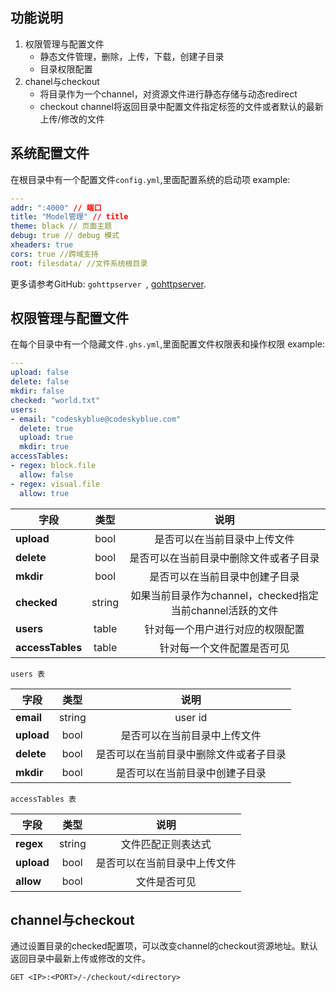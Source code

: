 ## 功能说明
1. 权限管理与配置文件
	- 静态文件管理，删除，上传，下载，创建子目录
	- 目录权限配置
1. chanel与checkout
	- 将目录作为一个channel，对资源文件进行静态存储与动态redirect
	- checkout channel将返回目录中配置文件指定标签的文件或者默认的最新上传/修改的文件

## 系统配置文件
在根目录中有一个配置文件`config.yml`,里面配置系统的启动项
example:

```yaml
---
addr: ":4000" // 端口
title: "Model管理" // title
theme: black // 页面主题
debug: true // debug 模式
xheaders: true
cors: true //跨域支持
root: filesdata/ //文件系统根目录

```
更多请参考GitHub: `gohttpserver `, [gohttpserver](https://github.com/troyplay/gohttpserver).

## 权限管理与配置文件
在每个目录中有一个隐藏文件`.ghs.yml`,里面配置文件权限表和操作权限
example:

```yaml
---
upload: false
delete: false
mkdir: false
checked: "world.txt"
users:
- email: "codeskyblue@codeskyblue.com"
  delete: true
  upload: true
  mkdir: true
accessTables:
- regex: block.file
  allow: false
- regex: visual.file
  allow: true

```

| 字段      | 类型           | 说明  |
| ------------- |:-------------:| :-----:|
| **upload**  | bool | 是否可以在当前目录中上传文件 |
| **delete**     | bool   |   是否可以在当前目录中删除文件或者子目录|
| **mkdir**  | bool  |    是否可以在当前目录中创建子目录|
| **checked**  | string  |    如果当前目录作为channel，checked指定当前channel活跃的文件|
| **users**  | table  |   针对每一个用户进行对应的权限配置|
| **accessTables**  | table  |   针对每一个文件配置是否可见|

`users 表`

| 字段      | 类型           | 说明  |
| ------------- |:-------------:| :-----:|
| **email**  | string | user id |
| **upload**  | bool | 是否可以在当前目录中上传文件 |
| **delete**     | bool   |   是否可以在当前目录中删除文件或者子目录|
| **mkdir**  | bool  |    是否可以在当前目录中创建子目录|

`accessTables 表`

| 字段      | 类型           | 说明  |
| ------------- |:-------------:| :-----:|
| **regex**  | string | 文件匹配正则表达式 |
| **upload**  | bool | 是否可以在当前目录中上传文件 |
| **allow**     | bool   |   文件是否可见|

## channel与checkout
通过设置目录的checked配置项，可以改变channel的checkout资源地址。默认返回目录中最新上传或修改的文件。
```
GET <IP>:<PORT>/-/checkout/<directory>
```
